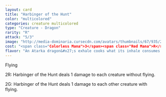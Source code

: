 ```yaml
---
layout: card
title: "Harbinger of the Hunt"
color: "multicolored"
categories: creature multicolored
type: "Creature - Dragon"
rarity: "R"
attack: "5/3"
image: "http://media-dominaria.cursecdn.com/avatars/thumbnails/67/935/200/283/635609750915584688.png"
cost: "<span class="Colorless Mana">3</span><span class="Red Mana">R</span><span class="Green Mana">G</span>"
flavor: "An Atarka dragon&#x27;s exhale cooks what its inhale consumes."
---
```


Flying

<span class="tip mana-icon mana-colorless-02" title="2 Colorless Mana">2</span><span class="tip mana-icon mana-red" title="1 Red Mana">R</span>: Harbinger of the Hunt deals 1 damage to each creature without flying.

<span class="tip mana-icon mana-colorless-02" title="2 Colorless Mana">2</span><span class="tip mana-icon mana-green" title="1 Green Mana">G</span>: Harbinger of the Hunt deals 1 damage to each other creature with flying.
